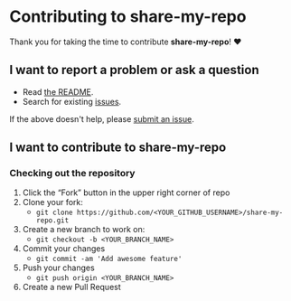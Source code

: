 # Contributing to share-my-repo

Thank you for taking the time to contribute **share-my-repo**! ❤️

## I want to report a problem or ask a question

- Read [the README](https://github.com/v-braun/share-my-repo/blob/master/README.md).
- Search for existing [issues](https://github.com/v-braun/share-my-repo/issues).

If the above doesn't help, please [submit an issue](https://github.com/v-braun/share-my-repo/issues).

## I want to contribute to share-my-repo

### Checking out the repository

1. Click the “Fork” button in the upper right corner of repo
2. Clone your fork:
    - `git clone https://github.com/<YOUR_GITHUB_USERNAME>/share-my-repo.git`
3. Create a new branch to work on:
    - `git checkout -b <YOUR_BRANCH_NAME>`    
4. Commit your changes 
    - `git commit -am 'Add awesome feature'`
5. Push your changes
    - `git push origin <YOUR_BRANCH_NAME>`
6. Create a new Pull Request
